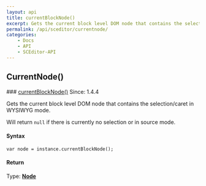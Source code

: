 ```yaml
---
layout: api
title: currentBlockNode()
excerpt: Gets the current block level DOM node that contains the selection/caret.
permalink: /api/sceditor/currentnode/
categories:
    - Docs
    - API
    - SCEditor-API
---
```

## CurrentNode()

<article class="api method" markdown="1">
### <a id="currentBlockNode" href="#currentBlockNode">currentBlockNode()</a> <span class="since">Since: 1.4.4</span>

Gets the current block level DOM node that contains the selection/caret in WYSIWYG mode.

Will return `null` if there is currently no selection or in source mode.


#### Syntax

	var node = instance.currentBlockNode();


#### Return

Type: **[Node](/api/types/#node)**
</article>

